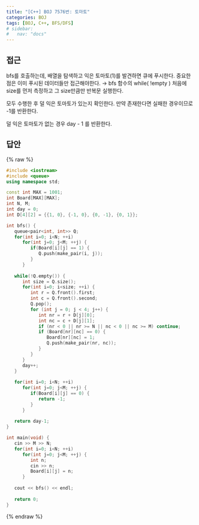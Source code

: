 ```yaml
---
title: "[C++] BOJ 7576번: 토마토"
categories: BOJ
tags: [BOJ, C++, BFS/DFS]
# sidebar:
#   nav: "docs"
---
```


<!-- {% linkpreview "https://www.acmicpc.net/problem/7576" %}{: .notice}
<br> -->

## 접근

bfs를 호출하는데, 배열을 탐색하고 익은 토마토(1)를 발견하면 큐에 푸시한다. 중요한 점은 이미 푸시된 데이터들만 접근해야한다. → bfs 함수의 while( !empty ) 처음에 size를 먼저 측정하고 그 size만큼만 반복문 실행한다. 

모두 수행한 후 덜 익은 토마토가 있는지 확인한다. 만약 존재한다면 실패한 경우이므로 -1를 반환한다. 

덜 익은 토마토가 없는 경우 day - 1 를 반환한다.

## 답안
{% raw %}

```cpp
#include <iostream>
#include <queue>
using namespace std;

const int MAX = 1001;
int Board[MAX][MAX];
int N, M;
int day = 0;
int D[4][2] = {{1, 0}, {-1, 0}, {0, -1}, {0, 1}};

int bfs() {
   queue<pair<int, int>> Q;
   for(int i=0; i<N; ++i)
      for(int j=0; j<M; ++j) {
         if(Board[i][j] == 1) {
            Q.push(make_pair(i, j));
         }
      }
   
   while(!Q.empty()) {
      int size = Q.size();
      for(int i=0; i<size; ++i) {
         int r = Q.front().first;
         int c = Q.front().second;
         Q.pop();
         for (int j = 0; j < 4; j++) {
            int nr = r + D[j][0];
            int nc = c + D[j][1];
            if (nr < 0 || nr >= N || nc < 0 || nc >= M) continue;
            if (Board[nr][nc] == 0) {
               Board[nr][nc] = 1;
               Q.push(make_pair(nr, nc));
            }
         }
      }
      day++;
   }
   
   for(int i=0; i<N; ++i)
      for(int j=0; j<M; ++j) {
         if(Board[i][j] == 0) {
            return -1;
         }
      }
   
   return day-1;
}

int main(void) {
   cin >> M >> N;
   for(int i=0; i<N; ++i)
      for(int j=0; j<M; ++j) {
         int n;
         cin >> n;
         Board[i][j] = n;
      }
   
   cout << bfs() << endl;
   
   return 0;
}
```
{% endraw %}
